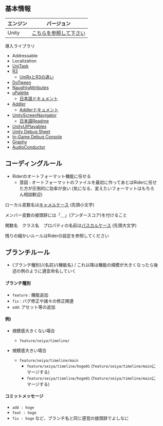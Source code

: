 ## 基本情報

| エンジン | バージョン  |
| ---------- | ----------- |
| Unity      | [こちらを参照して下さい](ProjectSettings/ProjectVersion.txt#L1) |

導入ライブラリ
- Addressable
- Localization
- [UniTask](https://github.com/Cysharp/UniTask)
- [R3](https://github.com/Cysharp/R3)
    - [UniRxとR3の違い](https://qiita.com/toRisouP/items/4344fbcba7b7e8d8ce16#%E6%A0%B9%E6%9C%AC%E7%9A%84%E3%81%AA%E6%8C%99%E5%8B%95%E3%81%AE%E9%81%95%E3%81%84)
- [DoTween](https://assetstore.unity.com/packages/tools/animation/dotween-hotween-v2-27676?locale=ja-JP)
- [NaughtyAttributes](https://github.com/dbrizov/NaughtyAttributes)
- [uPalette](https://github.com/Haruma-K/uPalette)
    - [日本語ドキュメント](https://github.com/Haruma-K/uPalette/blob/master/README_JA.md)
- [Addler](https://github.com/Haruma-K/Addler)
    - [Addlerドキュメント](https://light11.hatenadiary.com/entry/2021/02/09/194551)
- [UnityScreenNavigator](https://github.com/Haruma-K/UnityScreenNavigator)
    - [日本語Readme](https://github.com/Haruma-K/UnityScreenNavigator/blob/master/README_JA.md)
- [UnityUIPlayables](https://github.com/Haruma-K/UnityUIPlayables)
- [Unity Debug Sheet](https://github.com/Haruma-K/UnityDebugSheet/blob/master/README_JA.md)
- [In-Game Debug Console](https://github.com/yasirkula/UnityIngameDebugConsole?tab=readme-ov-file#in-game-debug-console-for-unity-3d)
- [Graphy](https://github.com/Tayx94/graphy?tab=readme-ov-file#graphy---ultimate-fps-counter---stats-monitor--debugger-unity)
- [AudioConductor](https://github.com/CyberAgentGameEntertainment/AudioConductor)


## コーディングルール
- Riderのオートフォーマット機能に任せる
    - 意図 : オートフォーマットのファイルを最初に作ってあとはRiderに任せた方が圧倒的に効率が良い (気になる、変えたいフォーマットはもちろん相談歓迎)

ローカル変数名は[キャメルケース](https://e-words.jp/w/%E3%82%AD%E3%83%A3%E3%83%A1%E3%83%AB%E3%82%B1%E3%83%BC%E3%82%B9.html) (先頭小文字)

メンバー変数の接頭辞には「＿」(アンダースコア)を付けること

関数名　クラス名　プロパティの名前は[パスカルケース](https://wa3.i-3-i.info/word13955.html) (先頭大文字)  

残りの細かいルールはRiderの設定を参照してください

## ブランチルール

- {ブランチ種別}/{名前}/{機能名} / これ以降は機能の規模が大きくなったら後述の例のように適宜命名していく

#### ブランチ種別
- ```feature``` : 機能追加
- ```fix``` : バグ修正や諸々の修正関連
- ```add```: アセット等の追加

#### 例)
- 規模感大きくない場合
    - ```feature/seiya/timeline/```

- 規模感大きい場合
    - ```feature/seiya/timeline/main```
        - ```feature/seiya/timeline/hoge01``` (```feature/seiya/timeline/main```にマージする)
        - ```feature/seiya/timeline/hoge01``` (```feature/seiya/timeline/main```にマージする)

#### コミットメッセージ
- ```add : hoge```
- ```feat : hoge```
- ```fix : hoge```
など、ブランチ名と同じ感覚の接頭辞でよしなに
